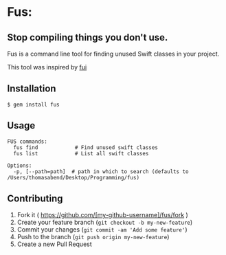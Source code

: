 # Fus: 

## Stop compiling things you don't use. 
Fus is a command line tool for finding unused Swift classes in your project.

This tool was inspired by [fui](https://github.com/dblock/fui)

## Installation
    $ gem install fus

## Usage

```
FUS commands:
  fus find            # Find unused swift classes
  fus list            # List all swift classes
  
Options:
  -p, [--path=path]  # path in which to search (defaults to /Users/thomasabend/Desktop/Programming/fus)
```
## Contributing

1. Fork it ( https://github.com/[my-github-username]/fus/fork )
2. Create your feature branch (`git checkout -b my-new-feature`)
3. Commit your changes (`git commit -am 'Add some feature'`)
4. Push to the branch (`git push origin my-new-feature`)
5. Create a new Pull Request
